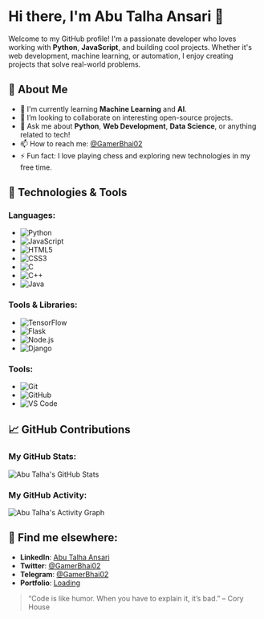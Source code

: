 # Hi there, I'm Abu Talha Ansari 👋

Welcome to my GitHub profile! I'm a passionate developer who loves working with **Python**, **JavaScript**, and building cool projects. Whether it's web development, machine learning, or automation, I enjoy creating projects that solve real-world problems.

## 🚀 About Me
- 🌱 I'm currently learning **Machine Learning** and **AI**.
- 👯 I’m looking to collaborate on interesting open-source projects.
- 💬 Ask me about **Python**, **Web Development**, **Data Science**, or anything related to tech!
- 📫 How to reach me: [@GamerBhai02](https://telegram.dog/GamerBhai02)
- ⚡ Fun fact: I love playing chess and exploring new technologies in my free time.

## 🔧 Technologies & Tools

### Languages:
- ![Python](https://img.shields.io/badge/-Python-3776AB?style=flat&logo=python&logoColor=ffffff)
- ![JavaScript](https://img.shields.io/badge/-JavaScript-323330?style=flat&logo=javascript&logoColor=ffffff)
- ![HTML5](https://img.shields.io/badge/-HTML5-E34F26?style=flat&logo=html5&logoColor=ffffff)
- ![CSS3](https://img.shields.io/badge/-CSS3-1572B6?style=flat&logo=css3&logoColor=ffffff)
- ![C](https://img.shields.io/badge/-C-A8B9CC?style=flat&logo=c&logoColor=ffffff)
- ![C++](https://img.shields.io/badge/-C++-00599C?style=flat&logo=c%2B%2B&logoColor=ffffff)
- ![Java](https://img.shields.io/badge/-Java-007396?style=flat&logo=java&logoColor=ffffff)

### Tools & Libraries:
- ![TensorFlow](https://img.shields.io/badge/-TensorFlow-FF6F00?style=flat&logo=tensorflow&logoColor=ffffff)
- ![Flask](https://img.shields.io/badge/-Flask-000000?style=flat&logo=flask&logoColor=ffffff)
- ![Node.js](https://img.shields.io/badge/-Node.js-339933?style=flat&logo=node.js&logoColor=ffffff)
- ![Django](https://img.shields.io/badge/-Django-092E20?style=flat&logo=django&logoColor=ffffff)

### Tools:
- ![Git](https://img.shields.io/badge/-Git-F05032?style=flat&logo=git&logoColor=ffffff)
- ![GitHub](https://img.shields.io/badge/-GitHub-181717?style=flat&logo=github&logoColor=ffffff)
- ![VS Code](https://img.shields.io/badge/-VS%20Code-0078D4?style=flat&logo=visual-studio-code&logoColor=ffffff)

## 📈 GitHub Contributions

### My GitHub Stats:
![Abu Talha's GitHub Stats](https://github-readme-stats.vercel.app/api?GamerBhai02=yourusername&show_icons=true&theme=radical)

### My GitHub Activity:
![Abu Talha's Activity Graph](https://github-readme-activity-graph.cyclic.app/graph?username=GamerBhai02&bg_color=2b2b2b&color=ffffff&line=ff6f00&point=ffffff&area=true&hide_border=true)

## 🔗 Find me elsewhere:
- **LinkedIn**: [Abu Talha Ansari](https://www.linkedin.com/in/gamerbhai02)
- **Twitter**: [@GamerBhai02](https://twitter.com/gamerbhai02)
- **Telegram**: [@GamerBhai02](https://telegram.dog/GamerBhai02)
- **Portfolio**: [Loading]()

<!--
## 📚 Projects

Here are some of the awesome projects I’ve worked on:

- **[Project Name 1](https://github.com/yourusername/project1)**: Short description of the project.
- **[Project Name 2](https://github.com/yourusername/project2)**: Short description of the project.
- **[Project Name 3](https://github.com/yourusername/project3)**: Short description of the project.

## 📢 Contributions

I love contributing to open-source projects! Here are some of the repositories I’ve contributed to:

- **[Open-Source Project 1](https://github.com/opensourceproject1)**: Short description of your contributions.
- **[Open-Source Project 2](https://github.com/opensourceproject2)**: Short description of your contributions.

---
-->
> “Code is like humor. When you have to explain it, it’s bad.” – Cory House
